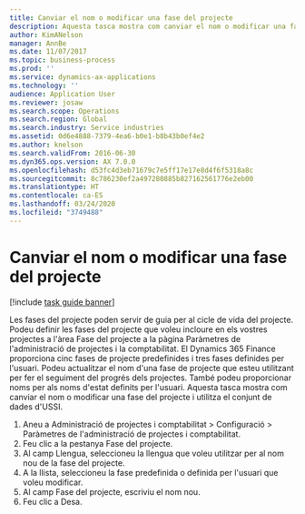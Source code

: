 ```yaml
---
title: Canviar el nom o modificar una fase del projecte
description: Aquesta tasca mostra com canviar el nom o modificar una fase del projecte.
author: KimANelson
manager: AnnBe
ms.date: 11/07/2017
ms.topic: business-process
ms.prod: ''
ms.service: dynamics-ax-applications
ms.technology: ''
audience: Application User
ms.reviewer: josaw
ms.search.scope: Operations
ms.search.region: Global
ms.search.industry: Service industries
ms.assetid: 0d6e4888-7379-4ea6-b0e1-b8b43b0ef4e2
ms.author: knelson
ms.search.validFrom: 2016-06-30
ms.dyn365.ops.version: AX 7.0.0
ms.openlocfilehash: d53fc4d3eb71679c7e5ff17e17e8d4f6f5318a8c
ms.sourcegitcommit: 8c786230ef2a497280885b827162561776e2eb00
ms.translationtype: HT
ms.contentlocale: ca-ES
ms.lasthandoff: 03/24/2020
ms.locfileid: "3749488"
---
```

# <a name="rename-or-modify-a-project-stage"></a>Canviar el nom o modificar una fase del projecte

[!include [task guide banner](../../includes/task-guide-banner.md)]

Les fases del projecte poden servir de guia per al cicle de vida del projecte. Podeu definir les fases del projecte que voleu incloure en els vostres projectes a l'àrea Fase del projecte a la pàgina Paràmetres de l'administració de projectes i la comptabilitat. El Dynamics 365 Finance proporciona cinc fases de projecte predefinides i tres fases definides per l'usuari. Podeu actualitzar el nom d'una fase de projecte que esteu utilitzant per fer el seguiment del progrés dels projectes. També podeu proporcionar noms per als noms d'estat definits per l'usuari. Aquesta tasca mostra com canviar el nom o modificar una fase del projecte i utilitza el conjunt de dades d'USSI.

1. Aneu a Administració de projectes i comptabilitat > Configuració > Paràmetres de l'administració de projectes i comptabilitat.
2. Feu clic a la pestanya Fase del projecte.
3. Al camp Llengua, seleccioneu la llengua que voleu utilitzar per al nom nou de la fase del projecte.
4. A la llista, seleccioneu la fase predefinida o definida per l'usuari que voleu modificar. 
5. Al camp Fase del projecte, escriviu el nom nou.
6. Feu clic a Desa.
